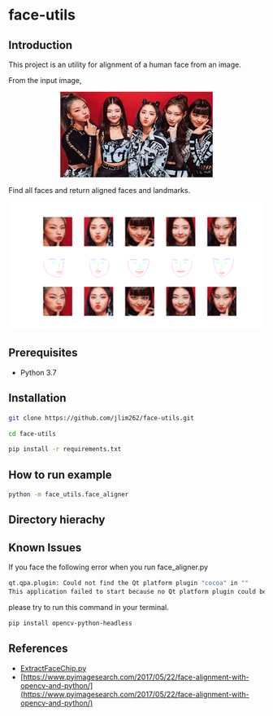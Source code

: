 # face-utils

## Introduction
This project is an utility for alignment of a human face from an image. 

From the input image, 

<p align="center">
    <img src="./test/assets/sub_dir/five.jpg">
</p>

Find all faces and return aligned faces and landmarks.

![example](./example_result.png)

## Prerequisites
- Python 3.7

## Installation
```bash
git clone https://github.com/jlim262/face-utils.git
```
```bash
cd face-utils
```
```bash
pip install -r requirements.txt
```

## How to run example 
```bash
python -m face_utils.face_aligner
```

## Directory hierachy

## Known Issues
If you face the following error when you run face_aligner.py
```bash
qt.qpa.plugin: Could not find the Qt platform plugin "cocoa" in ""
This application failed to start because no Qt platform plugin could be initialized. Reinstalling the application may fix this problem.
```
please try to run this command in your terminal. 
```bash
pip install opencv-python-headless
```

## References
- [ExtractFaceChip.py](https://gist.github.com/zalo/fa4396ae7a72b7683888fd9cd1c6d920)
- [https://www.pyimagesearch.com/2017/05/22/face-alignment-with-opencv-and-python/](https://www.pyimagesearch.com/2017/05/22/face-alignment-with-opencv-and-python/)